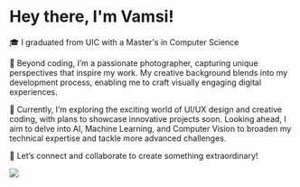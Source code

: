 # Hey there, I'm Vamsi! 

🎓 I graduated from UIC with a Master's in Computer Science

📸 Beyond coding, I’m a passionate photographer, capturing unique perspectives that inspire my work. My creative background blends into my development process, enabling me to craft visually engaging digital experiences.

🎨 Currently, I’m exploring the exciting world of UI/UX design and creative coding, with plans to showcase innovative projects soon. Looking ahead, I aim to delve into AI, Machine Learning, and Computer Vision to broaden my technical expertise and tackle more advanced challenges.

🔗 Let’s connect and collaborate to create something extraordinary!

![](https://komarev.com/ghpvc/?username=VamsiMunjuluri&label=Visitors&style=for-the-badge&color=1F6FEB)

